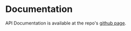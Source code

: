 # Documentation

API Documentation is available at the repo's [github page](https://nandium.github.io/RouteMaker/). 